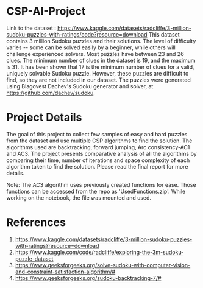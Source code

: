 # CSP-AI-Project
Link to the dataset : https://www.kaggle.com/datasets/radcliffe/3-million-sudoku-puzzles-with-ratings/code?resource=download
This dataset contains 3 million Sudoku puzzles and their solutions. The level of difficulty varies -- some can be solved easily by a beginner, while others will challenge experienced solvers. Most puzzles have between 23 and 26 clues. The minimum number of clues in the dataset is 19, and the maximum is 31. It has been shown that 17 is the minimum number of clues for a valid, uniquely solvable Sudoku puzzle. However, these puzzles are difficult to find, so they are not included in our dataset.
The puzzles were generated using Blagovest Dachev's Sudoku generator and solver, at https://github.com/dachev/sudoku.

# Project Details
The goal of this project to collect few samples of easy and hard puzzles from the dataset and use multiple CSP algorithms to find the solution. The algorithms used are backtracking, forward jumping, Arc consistency-AC1 and AC3. The project presents comparative analysis of all the algorithms by comparing their time, number of iterations and space complexity of each algorithm taken to find the solution. 
Please read the final report for more details.

Note: The AC3 algorithm uses previously created functions for ease. Those functions can be accessed from the repo as 'UsedFunctions.zip'. While working on the notebook, the file was mounted and used. 

# References
1. https://www.kaggle.com/datasets/radcliffe/3-million-sudoku-puzzles-with-ratings?resource=download
2. https://www.kaggle.com/code/radcliffe/exploring-the-3m-sudoku-puzzle-dataset
3. https://www.geeksforgeeks.org/solve-sudoku-with-computer-vision-and-constraint-satisfaction-algorithm/#
4. https://www.geeksforgeeks.org/sudoku-backtracking-7/#
